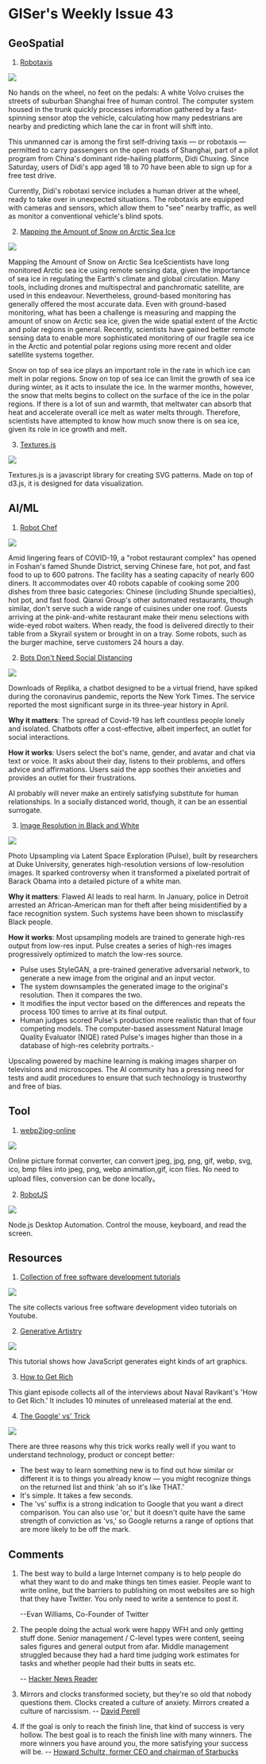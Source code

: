 # GISer's Weekly Issue 43

## GeoSpatial

1. [Robotaxis](https://www.sixthtone.com/news/1005863/look%2C-hal%2C-no-hands%21-robotaxis-rolled-out-in-suburban-shanghai)

![](https://camo.githubusercontent.com/7c60fc28eee9b245d2ecb28d9df535ac70f24a45/68747470733a2f2f7777772e77616e67626173652e636f6d2f626c6f67696d672f61737365742f3230323030362f6267323032303036333030332e6a7067)

No hands on the wheel, no feet on the pedals: A white Volvo cruises the streets of suburban Shanghai free of human control. The computer system housed in the trunk quickly processes information gathered by a fast-spinning sensor atop the vehicle, calculating how many pedestrians are nearby and predicting which lane the car in front will shift into.

This unmanned car is among the first self-driving taxis — or robotaxis — permitted to carry passengers on the open roads of Shanghai, part of a pilot program from China's dominant ride-hailing platform, Didi Chuxing. Since Saturday, users of Didi's app aged 18 to 70 have been able to sign up for a free test drive.

Currently, Didi's robotaxi service includes a human driver at the wheel, ready to take over in unexpected situations. The robotaxis are equipped with cameras and sensors, which allow them to "see" nearby traffic, as well as monitor a conventional vehicle's blind spots.

2. [Mapping the Amount of Snow on Arctic Sea Ice](https://www.gislounge.com/mapping-the-amount-of-snow-on-arctic-sea-ice/)

![](https://i2.wp.com/www.gislounge.com/wp-content/uploads/2020/06/arctic_ice_snow_map.jpg?w=720&ssl=1)

Mapping the Amount of Snow on Arctic Sea IceScientists have long monitored Arctic sea ice using remote sensing data, given the importance of sea ice in regulating the Earth's climate and global circulation. Many tools, including drones and multispectral and panchromatic satellite, are used in this endeavour. Nevertheless, ground-based monitoring has generally offered the most accurate data. Even with ground-based monitoring, what has been a challenge is measuring and mapping the amount of snow on Arctic sea ice, given the wide spatial extent of the Arctic and polar regions in general. Recently, scientists have gained better remote sensing data to enable more sophisticated monitoring of our fragile sea ice in the Arctic and potential polar regions using more recent and older satellite systems together.

Snow on top of sea ice plays an important role in the rate in which ice can melt in polar regions. Snow on top of sea ice can limit the growth of sea ice during winter, as it acts to insulate the ice. In the warmer months, however, the snow that melts begins to collect on the surface of the ice in the polar regions. If there is a lot of sun and warmth, that meltwater can absorb that heat and accelerate overall ice melt as water melts through. Therefore, scientists have attempted to know how much snow there is on sea ice, given its role in ice growth and melt.

3. [Textures.js](https://github.com/riccardoscalco/textures)

![](https://riccardoscalco.it/textures/imgs/map.pic.png)

Textures.js is a javascript library for creating SVG patterns. Made on top of d3.js, it is designed for data visualization.

## AI/ML

1. [Robot Chef](https://www.sixthtone.com/news/1005845/)

![](http://image5.sixthtone.com/image/5/28/380.gif)

Amid lingering fears of COVID-19, a "robot restaurant complex" has opened in Foshan's famed Shunde District, serving Chinese fare, hot pot, and fast food to up to 600 patrons. The facility has a seating capacity of nearly 600 diners. It accommodates over 40 robots capable of cooking some 200 dishes from three basic categories: Chinese (including Shunde specialties), hot pot, and fast food. Qianxi Group's other automated restaurants, though similar, don't serve such a wide range of cuisines under one roof. Guests arriving at the pink-and-white restaurant make their menu selections with wide-eyed robot waiters. When ready, the food is delivered directly to their table from a Skyrail system or brought in on a tray. Some robots, such as the burger machine, serve customers 24 hours a day.

2. [Bots Don't Need Social Distancing](https://www.nytimes.com/2020/06/16/technology/chatbots-quarantine-coronavirus.html)

![](https://static01.nyt.com/images/2020/06/15/business/15chatbot2/merlin_172942734_5491df28-5c45-4c84-802b-47dbdcacc404-superJumbo.jpg?quality=90&auto=webp)

Downloads of Replika, a chatbot designed to be a virtual friend, have spiked during the coronavirus pandemic, reports the New York Times. The service reported the most significant surge in its three-year history in April.

**Why it matters**: The spread of Covid-19 has left countless people lonely and isolated. Chatbots offer a cost-effective, albeit imperfect, an outlet for social interactions.

**How it works**: Users select the bot's name, gender, and avatar and chat via text or voice. It asks about their day, listens to their problems, and offers advice and affirmations. Users said the app soothes their anxieties and provides an outlet for their frustrations.

AI probably will never make an entirely satisfying substitute for human relationships. In a socially distanced world, though, it can be an essential surrogate.

3. [Image Resolution in Black and White](https://arxiv.org/pdf/2003.03808.pdf)

![](https://blog.deeplearning.ai/hubfs/Obama%203.gif)

Photo Upsampling via Latent Space Exploration (Pulse), built by researchers at Duke University, generates high-resolution versions of low-resolution images. It sparked controversy when it transformed a pixelated portrait of Barack Obama into a detailed picture of a white man.

**Why it matters**: Flawed AI leads to real harm. In January, police in Detroit arrested an African-American man for theft after being misidentified by a face recognition system. Such systems have been shown to misclassify Black people.

**How it works**: Most upsampling models are trained to generate high-res output from low-res input. Pulse creates a series of high-res images progressively optimized to match the low-res source.

- Pulse uses StyleGAN, a pre-trained generative adversarial network, to generate a new image from the original and an input vector.
- The system downsamples the generated image to the original's resolution. Then it compares the two.
- It modifies the input vector based on the differences and repeats the process 100 times to arrive at its final output.
- Human judges scored Pulse's production more realistic than that of four competing models. The computer-based assessment Natural Image Quality Evaluator (NIQE) rated Pulse's images higher than those in a database of high-res celebrity portraits.-

Upscaling powered by machine learning is making images sharper on televisions and microscopes. The AI community has a pressing need for tests and audit procedures to ensure that such technology is trustworthy and free of bias.

## Tool

1. [webp2jpg-online](https://renzhezhilu.github.io/webp2jpg-online/)

![](https://github.com/renzhezhilu/webp2jpg-online/raw/master/cdn/format.png)

Online picture format converter, can convert jpeg, jpg, png, gif, webp, svg, ico, bmp files into jpeg, png, webp animation,gif, icon files. No need to upload files, conversion can be done locally。

2. [RobotJS](https://github.com/octalmage/robotjs)

![](https://camo.githubusercontent.com/d84ac5b6a18782918e76a679347c3d6e877b5965/68747470733a2f2f636c6475702e636f6d2f6c7567566a6a416b45692e676966)

Node.js Desktop Automation. Control the mouse, keyboard, and read the screen.

## Resources

1. [Collection of free software development tutorials](https://www.tutorialist.io/)

![](https://camo.githubusercontent.com/f0f9bc300b01e9e8d190fbd2b480d7d2eee4d454/68747470733a2f2f7777772e77616e67626173652e636f6d2f626c6f67696d672f61737365742f3230323030362f6267323032303036323230362e6a7067)

The site collects various free software development video tutorials on Youtube.

2. [Generative Artistry](https://generativeartistry.com/tutorials/)

![](https://external-content.duckduckgo.com/iu/?u=http%3A%2F%2Ftholman.com%2Fimages%2Fgenerative-artistry-3.png&f=1&nofb=1)

This tutorial shows how JavaScript generates eight kinds of art graphics.

3. [How to Get Rich](https://nav.al/rich)

This giant episode collects all of the interviews about Naval Ravikant's 'How to Get Rich.' It includes 10 minutes of unreleased material at the end.

4. [The Google' vs' Trick](https://medium.com/applied-data-science/the-google-vs-trick-618c8fd5359f)

![](https://miro.medium.com/max/1400/1*nxGAdKPhM0yrQra4S_hKXg.png)

There are three reasons why this trick works really well if you want to understand technology, product or concept better:

- The best way to learn something new is to find out how similar or different it is to things you already know — you might recognize things on the returned list and think 'ah so it's like THAT.'
- It's simple. It takes a few seconds.
- The 'vs' suffix is a strong indication to Google that you want a direct comparison. You can also use 'or,' but it doesn't quite have the same strength of conviction as 'vs,' so Google returns a range of options that are more likely to be off the mark.

## Comments

1. The best way to build a large Internet company is to help people do what they want to do and make things ten times easier. People want to write online, but the barriers to publishing on most websites are so high that they have Twitter. You only need to write a sentence to post it.

   --Evan Williams, Co-Founder of Twitter

2. The people doing the actual work were happy WFH and only getting stuff done. Senior management / C-level types were content, seeing sales figures and general output from afar. Middle management struggled because they had a hard time judging work estimates for tasks and whether people had their butts in seats etc.

   -- [Hacker News Reader](https://news.ycombinator.com/item?id=23607203)

3. Mirrors and clocks transformed society, but they're so old that nobody questions them.
   Clocks created a culture of anxiety.
   Mirrors created a culture of narcissism.
   -- [David Perell](https://twitter.com/david_perell/status/1274562106214330368)

4. If the goal is only to reach the finish line, that kind of success is very hollow. The best goal is to reach the finish line with many winners. The more winners you have around you, the more satisfying your success will be.
   -- [Howard Schultz, former CEO and chairman of Starbucks](https://www.actionablebooks.com/en-ca/summaries/onward/)
